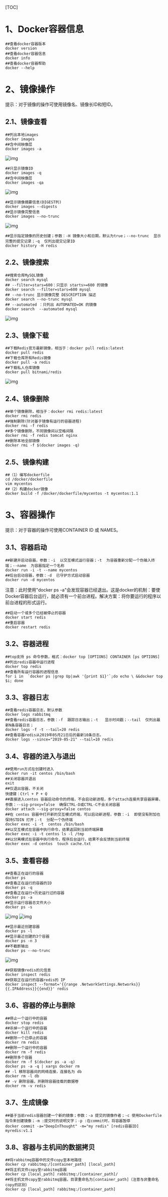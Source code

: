 [TOC]

# 1、Docker容器信息

```shell
##查看docker容器版本
docker version
##查看docker容器信息
docker info
##查看docker容器帮助
docker --help
```

# 2、镜像操作

提示：对于镜像的操作可使用镜像名、镜像长ID和短ID。

## 2.1、镜像查看

```shell
##列出本地images
docker images
##含中间映像层
docker images -a
```

![img](https://tva1.sinaimg.cn/large/008i3skNly1gvgbiiajpmj61i807ejt602.jpg)

```shell
##只显示镜像ID
docker images -q
##含中间映像层
docker images -qa   
```

![img](https://tva1.sinaimg.cn/large/008i3skNly1gvgbirnv2pj60xm0c8q4402.jpg)

```shell
##显示镜像摘要信息(DIGEST列)
docker images --digests
##显示镜像完整信息
docker images --no-trunc
```

![img](https://tva1.sinaimg.cn/large/008i3skNly1gvgbipstgoj627c0dctdh02.jpg)

```shell
##显示指定镜像的历史创建；参数：-H 镜像大小和日期，默认为true；--no-trunc  显示完整的提交记录；-q  仅列出提交记录ID
docker history -H redis
```

## 2.2、镜像搜索

```shell
##搜索仓库MySQL镜像
docker search mysql
## --filter=stars=600：只显示 starts>=600 的镜像
docker search --filter=stars=600 mysql
## --no-trunc 显示镜像完整 DESCRIPTION 描述
docker search --no-trunc mysql
## --automated ：只列出 AUTOMATED=OK 的镜像
docker search  --automated mysql
```

![img](https://tva1.sinaimg.cn/large/008i3skNly1gvgbiouxcmj620w062jto02.jpg)

## 2.3、镜像下载

```shell
##下载Redis官方最新镜像，相当于：docker pull redis:latest
docker pull redis
##下载仓库所有Redis镜像
docker pull -a redis
##下载私人仓库镜像
docker pull bitnami/redis
```

![img](https://tva1.sinaimg.cn/large/008i3skNly1gvgbin11zyj61fm0ekad402.jpg)

## 2.4、镜像删除

```shell
##单个镜像删除，相当于：docker rmi redis:latest
docker rmi redis
##强制删除(针对基于镜像有运行的容器进程)
docker rmi -f redis
##多个镜像删除，不同镜像间以空格间隔
docker rmi -f redis tomcat nginx
##删除本地全部镜像
docker rmi -f $(docker images -q)
```

## 2.5、镜像构建

```shell
##（1）编写dockerfile
cd /docker/dockerfile
vim mycentos
##（2）构建docker镜像
docker build -f /docker/dockerfile/mycentos -t mycentos:1.1
```

# 3、容器操作

提示：对于容器的操作可使用CONTAINER ID 或 NAMES。

## 3.1、容器启动

```shell
##新建并启动容器，参数：-i  以交互模式运行容器；-t  为容器重新分配一个伪输入终端；--name  为容器指定一个名称
docker run -i -t --name mycentos
##后台启动容器，参数：-d  已守护方式启动容器
docker run -d mycentos
```

注意：此时使用"docker ps -a"会发现容器已经退出。这是docker的机制：要使Docker容器后台运行，就必须有一个前台进程。解决方案：将你要运行的程序以前台进程的形式运行。

```shell
##启动一个或多个已经被停止的容器
docker start redis
##重启容器
docker restart redis
```

## 3.2、容器进程

```shell
##top支持 ps 命令参数，格式：docker top [OPTIONS] CONTAINER [ps OPTIONS]
##列出redis容器中运行进程
docker top redis
##查看所有运行容器的进程信息
for i in  `docker ps |grep Up|awk '{print $1}'`;do echo \ &&docker top $i; done
```

## 3.3、容器日志

```shell
##查看redis容器日志，默认参数
docker logs rabbitmq
##查看redis容器日志，参数：-f  跟踪日志输出；-t   显示时间戳；--tail  仅列出最新N条容器日志；
docker logs -f -t --tail=20 redis
##查看容器redis从2019年05月21日后的最新10条日志。
docker logs --since="2019-05-21" --tail=10 redis
```

## 3.4、容器的进入与退出

```shell
##使用run方式在创建时进入
docker run -it centos /bin/bash
##关闭容器并退出
exit
##仅退出容器，不关闭
快捷键：Ctrl + P + Q
##直接进入centos 容器启动命令的终端，不会启动新进程，多个attach连接共享容器屏幕，参数：--sig-proxy=false  确保CTRL-D或CTRL-C不会关闭容器
docker attach --sig-proxy=false centos 
##在 centos 容器中打开新的交互模式终端，可以启动新进程，参数：-i  即使没有附加也保持STDIN 打开；-t  分配一个伪终端
docker exec -i -t  centos /bin/bash
##以交互模式在容器中执行命令，结果返回到当前终端屏幕
docker exec -i -t centos ls -l /tmp
##以分离模式在容器中执行命令，程序后台运行，结果不会反馈到当前终端
docker exec -d centos  touch cache.txt 
```

## 3.5、查看容器

```shell
##查看正在运行的容器
docker ps
##查看正在运行的容器的ID
docker ps -q
##查看正在运行+历史运行过的容器
docker ps -a
##显示运行容器总文件大小
docker ps -s
```

![img](https://tva1.sinaimg.cn/large/008i3skNly1gvgbil7j9qj627y0dqwjp02.jpg)
![img](https://img2018.cnblogs.com/blog/1659331/201905/1659331-20190521133039811-1994116017.png)

```shell
##显示最近创建容器
docker ps -l
##显示最近创建的3个容器
docker ps -n 3
##不截断输出
docker ps --no-trunc 
```

![img](https://tva1.sinaimg.cn/large/008i3skNly1gvgbijas1oj327u0ban1n.jpg)

```shell
##获取镜像redis的元信息
docker inspect redis
##获取正在运行的容器redis的 IP
docker inspect --format='{{range .NetworkSettings.Networks}}{{.IPAddress}}{{end}}' redis
```

## 3.6、容器的停止与删除

```shell
##停止一个运行中的容器
docker stop redis
##杀掉一个运行中的容器
docker kill redis
##删除一个已停止的容器
docker rm redis
##删除一个运行中的容器
docker rm -f redis
##删除多个容器
docker rm -f $(docker ps -a -q)
docker ps -a -q | xargs docker rm
## -l 移除容器间的网络连接，连接名为 db
docker rm -l db 
## -v 删除容器，并删除容器挂载的数据卷
docker rm -v redis
```

## 3.7、生成镜像

```shell
##基于当前redis容器创建一个新的镜像；参数：-a 提交的镜像作者；-c 使用Dockerfile指令来创建镜像；-m :提交时的说明文字；-p :在commit时，将容器暂停
docker commit -a="DeepInThought" -m="my redis" [redis容器ID]  myredis:v1.1
```

## 3.8、容器与主机间的数据拷贝

```shell
##将rabbitmq容器中的文件copy至本地路径
docker cp rabbitmq:/[container_path] [local_path]
##将主机文件copy至rabbitmq容器
docker cp [local_path] rabbitmq:/[container_path]/
##将主机文件copy至rabbitmq容器，目录重命名为[container_path]（注意与非重命名copy的区别）
docker cp [local_path] rabbitmq:/[container_path]
```